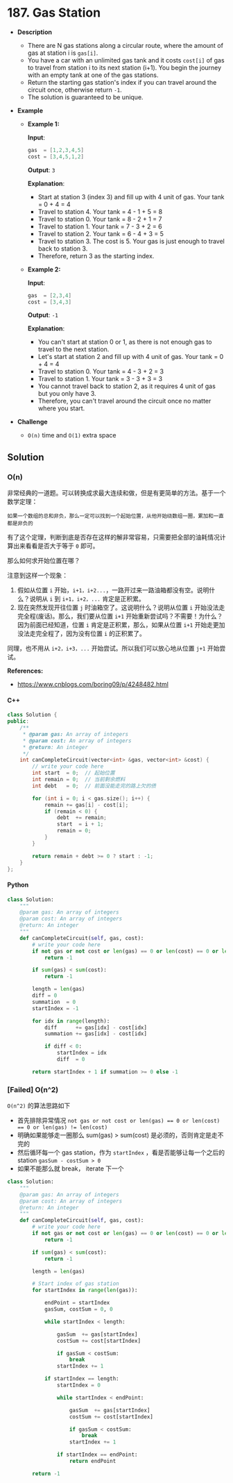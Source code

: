 # 187. Gas Station

- **Description**
    - There are N gas stations along a circular route, where the amount of gas at station i is `gas[i]`.
    - You have a car with an unlimited gas tank and it costs `cost[i]` of gas to travel from station i to its next station (i+1). You begin the journey with an empty tank at one of the gas stations.
    - Return the starting gas station's index if you can travel around the circuit once, otherwise return `-1`.
    - The solution is guaranteed to be unique.
- **Example**

    - **Example 1:**

        **Input**:

        ```c
        gas  = [1,2,3,4,5]
        cost = [3,4,5,1,2]
        ```

        **Output**: `3`

        **Explanation**:

        - Start at station 3 (index 3) and fill up with 4 unit of gas. Your tank = 0 + 4 = 4
        - Travel to station 4. Your tank = 4 - 1 + 5 = 8
        - Travel to station 0. Your tank = 8 - 2 + 1 = 7
        - Travel to station 1. Your tank = 7 - 3 + 2 = 6
        - Travel to station 2. Your tank = 6 - 4 + 3 = 5
        - Travel to station 3. The cost is 5. Your gas is just enough to travel back to station 3.
        - Therefore, return 3 as the starting index.

    - **Example 2:**

        **Input**:

        ```c
        gas  = [2,3,4]
        cost = [3,4,3]
        ```

        **Output**: `-1`

        **Explanation**:

        - You can't start at station 0 or 1, as there is not enough gas to travel to the next station.
        - Let's start at station 2 and fill up with 4 unit of gas. Your tank = 0 + 4 = 4
        - Travel to station 0. Your tank = 4 - 3 + 2 = 3
        - Travel to station 1. Your tank = 3 - 3 + 3 = 3
        - You cannot travel back to station 2, as it requires 4 unit of gas but you only have 3.
        - Therefore, you can't travel around the circuit once no matter where you start.

- **Challenge**
    - `O(n)` time and `O(1)` extra space




## Solution

### O(n)

非常经典的一道题。可以转换成求最大连续和做，但是有更简单的方法。基于一个数学定理：

```
如果一个数组的总和非负，那么一定可以找到一个起始位置，从他开始绕数组一圈，累加和一直都是非负的
```

有了这个定理，判断到底是否存在这样的解非常容易，只需要把全部的油耗情况计算出来看看是否大于等于 `0` 即可。

那么如何求开始位置在哪？

注意到这样一个现象：

1. 假如从位置 `i` 开始，`i+1，i+2...`，一路开过来一路油箱都没有空。说明什么？说明从 `i` 到 `i+1，i+2，...` 肯定是正积累。
2. 现在突然发现开往位置 `j` 时油箱空了。这说明什么？说明从位置 `i` 开始没法走完全程(废话)。那么，我们要从位置 `i+1` 开始重新尝试吗？不需要！为什么？因为前面已经知道，位置 `i` 肯定是正积累，那么，如果从位置 `i+1` 开始走更加没法走完全程了，因为没有位置 `i` 的正积累了。

同理，也不用从 `i+2，i+3，...` 开始尝试。所以我们可以放心地从位置 `j+1` 开始尝试。


**References:**

- https://www.cnblogs.com/boring09/p/4248482.html

#### C++

```cpp
class Solution {
public:
    /**
     * @param gas: An array of integers
     * @param cost: An array of integers
     * @return: An integer
     */
    int canCompleteCircuit(vector<int> &gas, vector<int> &cost) {
        // write your code here
        int start  = 0;  // 起始位置
        int remain = 0;  // 当前剩余燃料
        int debt   = 0;  // 前面没能走完的路上欠的债

        for (int i = 0; i < gas.size(); i++) {
            remain += gas[i] - cost[i];
            if (remain < 0) {
                debt  += remain;
                start  = i + 1;
                remain = 0;
            }
        }

        return remain + debt >= 0 ? start : -1;
    }
};
```


#### Python

```python
class Solution:
    """
    @param gas: An array of integers
    @param cost: An array of integers
    @return: An integer
    """
    def canCompleteCircuit(self, gas, cost):
        # write your code here
        if not gas or not cost or len(gas) == 0 or len(cost) == 0 or len(gas) != len(cost):
            return -1

        if sum(gas) < sum(cost):
            return -1

        length = len(gas)
        diff = 0
        summation  = 0
        startIndex = -1

        for idx in range(length):
            diff      += gas[idx] - cost[idx]
            summation += gas[idx] - cost[idx]

            if diff < 0:
                startIndex = idx
                diff  = 0

        return startIndex + 1 if summation >= 0 else -1
```



### [Failed] O(n^2)

`O(n^2)` 的算法思路如下

- 首先排除异常情况 `not gas or not cost or len(gas) == 0 or len(cost) == 0 or len(gas) != len(cost)`
- 明确如果能够走一圈那么 sum(gas) > sum(cost) 是必须的，否则肯定是走不完的
- 然后循环每一个 gas station，作为 `startIndex` ，看是否能够让每一个之后的 station `gasSum - costSum > 0`
- 如果不能那么就 break， iterate 下一个



```python
class Solution:
    """
    @param gas: An array of integers
    @param cost: An array of integers
    @return: An integer
    """
    def canCompleteCircuit(self, gas, cost):
        # write your code here
        if not gas or not cost or len(gas) == 0 or len(cost) == 0 or len(gas) != len(cost):
            return -1

        if sum(gas) < sum(cost):
            return -1

        length = len(gas)

        # Start index of gas station
        for startIndex in range(len(gas)):

            endPoint = startIndex
            gasSum, costSum = 0, 0

            while startIndex < length:

                gasSum  += gas[startIndex]
                costSum += cost[startIndex]

                if gasSum < costSum:
                    break
                startIndex += 1

            if startIndex == length:
                startIndex = 0

                while startIndex < endPoint:

                    gasSum  += gas[startIndex]
                    costSum += cost[startIndex]

                    if gasSum < costSum:
                        break
                    startIndex += 1

                if startIndex == endPoint:
                    return endPoint

        return -1
```
